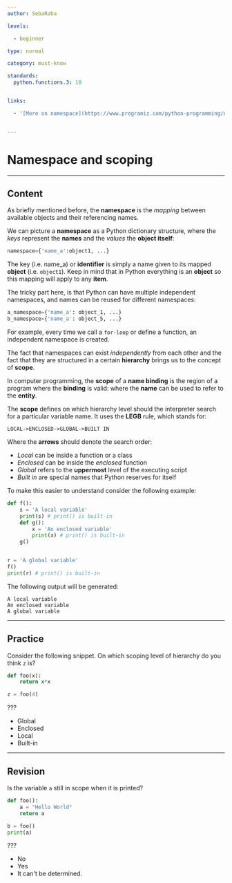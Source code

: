 ```yaml
---
author: SebaRaba

levels:

  - beginner

type: normal

category: must-know

standards:
  python.functions.3: 10


links:

  - '[More on namespace](https://www.programiz.com/python-programming/namespace){website}'


---
```


# Namespace and scoping

---
## Content

As briefly mentioned before, the **namespace** is the *mapping* between available objects and their referencing names.

We can picture a **namespace** as a Python dictionary structure, where the *keys* represent the **names** and the *values* the **object itself**:

```python
namespace={'name_a':object1, ...}
```

The key (i.e. name_a) or **identifier** is simply a name given to its mapped **object** (i.e. `object1`). Keep in mind that in Python everything is an **object** so this mapping will apply to any **item**.

The tricky part here, is that Python can have multiple independent namespaces, and names can be reused for different namespaces:

```python
a_namespace={'name_a': object_1, ...}
b_namespace={'name_a': object_5, ...}
```

For example, every time we call a `for-loop` or define a function, an independent namespace is created.

The fact that namespaces can exist *independently* from each other and the fact that they are structured in a certain **hierarchy** brings us to the concept of **scope**.

In computer programming, the **scope** of a **name binding** is the region of a program where the **binding** is valid: where the **name** can be used to refer to the **entity**.

The **scope** defines on which hierarchy level should the interpreter search for a particular variable name. It uses the **LEGB** rule, which stands for:

```
LOCAL->ENCLOSED->GLOBAL->BUILT IN
```
Where the **arrows** should denote the search order:
- *Local* can be inside a function or a class
- *Enclosed* can be inside the *enclosed* function
- *Global* refers to the **uppermost** level of the executing script
- *Built in* are special names that Python reserves for itself

To make this easier to understand consider the following example:

```python
def f():
    s = 'A local variable'
    print(s) # print() is built-in
    def g():
        x = 'An enclosed variable'
        print(x) # print() is built-in
    g()


r = 'A global variable'
f()
print(r) # print() is built-in
```
The following output will be generated:

```
A local variable
An enclosed variable
A global variable
```

---
## Practice

Consider the following snippet. On which scoping level of hierarchy do you think `z` is?


```python
def foo(x):
    return x*x

z = foo(4)
```
???


* Global
* Enclosed
* Local
* Built-in

---
## Revision

Is the variable `a` still in scope when it is printed?

```python
def foo():
    a = "Hello World"
    return a

b = foo()
print(a)
```
???


* No
* Yes
* It can't be determined.
 
 
